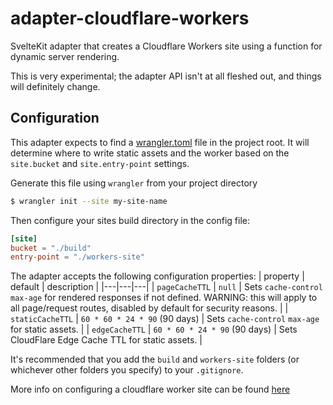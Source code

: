 # adapter-cloudflare-workers

SvelteKit adapter that creates a Cloudflare Workers site using a function for dynamic server rendering.

This is very experimental; the adapter API isn't at all fleshed out, and things will definitely change.

## Configuration

This adapter expects to find a [wrangler.toml](https://developers.cloudflare.com/workers/platform/sites/configuration) file in the project root. It will determine where to write static assets and the worker based on the `site.bucket` and `site.entry-point` settings.

Generate this file using `wrangler` from your project directory

```sh
$ wrangler init --site my-site-name
```

Then configure your sites build directory in the config file:

```toml
[site]
bucket = "./build"
entry-point = "./workers-site"
```

The adapter accepts the following configuration properties:
| property | default | description |
|---|---|---|
| `pageCacheTTL` | `null` | Sets `cache-control` `max-age` for rendered responses if not defined. WARNING: this will apply to all page/request routes, disabled by default for security reasons. |
| `staticCacheTTL` | `60 * 60 * 24 * 90` (90 days) | Sets `cache-control` `max-age` for static assets. |
| `edgeCacheTTL` | `60 * 60 * 24 * 90` (90 days) | Sets CloudFlare Edge Cache TTL for static assets. |

It's recommended that you add the `build` and `workers-site` folders (or whichever other folders you specify) to your `.gitignore`.

More info on configuring a cloudflare worker site can be found [here](https://developers.cloudflare.com/workers/platform/sites/start-from-existing)
